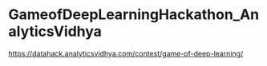 # GameofDeepLearningHackathon_AnalyticsVidhya
https://datahack.analyticsvidhya.com/contest/game-of-deep-learning/
